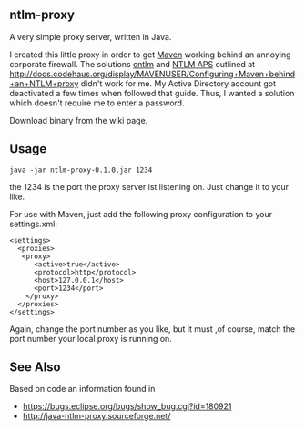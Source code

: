 ## ntlm-proxy ##

A very simple proxy server, written in Java.

I created this little proxy in order to get [Maven][] working behind an annoying corporate firewall.
The solutions [cntlm][] and [NTLM APS][] outlined at
http://docs.codehaus.org/display/MAVENUSER/Configuring+Maven+behind+an+NTLM+proxy
didn't work for me. My Active Directory account got deactivated a few times when followed that guide.
Thus, I wanted a solution which doesn't require me to enter a password.

[Maven]: http://maven.apache.org/
[cntlm]: http://cntlm.sourceforge.net/
[NTLM APS]: http://ntlmaps.sourceforge.net/

Download binary from the wiki page.

## Usage ##

	java -jar ntlm-proxy-0.1.0.jar 1234

the 1234 is the port the proxy server ist listening on. Just change it to your like.

For use with Maven, just add the following proxy configuration to your settings.xml:

	<settings>
	  <proxies>
	   <proxy>
	      <active>true</active>
	      <protocol>http</protocol>
	      <host>127.0.0.1</host>
	      <port>1234</port>
	    </proxy>
	  </proxies>
	</settings>

Again, change the port number as you like, but it must ,of course, match the port number your local proxy is running on.

## See Also ##
Based on code an information found in
* https://bugs.eclipse.org/bugs/show_bug.cgi?id=180921
* http://java-ntlm-proxy.sourceforge.net/


